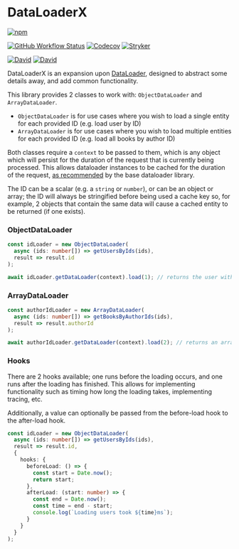 # DataLoaderX

[![npm](https://img.shields.io/npm/v/dataloaderx?logo=npm)](https://www.npmjs.com/package/dataloaderx)

[![GitHub Workflow Status](https://img.shields.io/github/workflow/status/ezard/dataloaderx/publish?logo=github)](https://github.com/Ezard/dataloaderx)
[![Codecov](https://img.shields.io/codecov/c/github/ezard/dataloaderx?logo=codecov)](https://codecov.io/gh/Ezard/dataloaderx)
[![Stryker](https://img.shields.io/endpoint?style=flat&url=https%3A%2F%2Fbadge-api.stryker-mutator.io%2Fgithub.com%2FEzard%2Fdataloaderx%2Fmaster)](https://dashboard.stryker-mutator.io/reports/github.com/Ezard/dataloaderx/master)

[![David](https://img.shields.io/david/ezard/dataloaderx?logo=npm)](https://github.com/Ezard/dataloaderx/blob/master/package.json)
[![David](https://img.shields.io/david/dev/ezard/dataloaderx?logo=npm)](https://github.com/Ezard/dataloaderx/blob/master/package.json)

DataLoaderX is an expansion upon [DataLoader](https://github.com/graphql/dataloader), designed to abstract some details away, and add common functionality.

This library provides 2 classes to work with: `ObjectDataLoader` and `ArrayDataLoader`.

- `ObjectDataLoader` is for use cases where you wish to load a single entity for each provided ID (e.g. load user by ID)
- `ArrayDataLoader` is for use cases where you wish to load multiple entities for each provided ID (e.g. load all books by author ID)

Both classes require a `context` to be passed to them, which is any object which will persist for the duration of the request that is currently being processed.
This allows dataloader instances to be cached for the duration of the request, [as recommended](https://github.com/graphql/dataloader#caching-per-request) by the base dataloader library.

The ID can be a scalar (e.g. a `string` or `number`), or can be an object or array;
the ID will always be stringified before being used a cache key so, for example, 2 objects that contain the same data will cause a cached entity to be returned (if one exists).

### ObjectDataLoader

```typescript
const idLoader = new ObjectDataLoader(
  async (ids: number[]) => getUsersByIds(ids),
  result => result.id
);

await idLoader.getDataLoader(context).load(1); // returns the user with an ID of 1, or null if not found
```

### ArrayDataLoader

```typescript
const authorIdLoader = new ArrayDataLoader(
  async (ids: number[]) => getBooksByAuthorIds(ids),
  result => result.authorId
);

await authorIdLoader.getDataLoader(context).load(2); // returns an array of all books with an authorId of 2
```

### Hooks

There are 2 hooks available; one runs before the loading occurs, and one runs after the loading has finished.
This allows for implementing functionality such as timing how long the loading takes, implementing tracing, etc.

Additionally, a value can optionally be passed from the before-load hook to the after-load hook.

```typescript
const idLoader = new ObjectDataLoader(
  async (ids: number[]) => getUsersByIds(ids),
  result => result.id,
  {
    hooks: {
      beforeLoad: () => {
        const start = Date.now();
        return start;
      },
      afterLoad: (start: number) => {
        const end = Date.now();
        const time = end - start;
        console.log(`Loading users took ${time}ms`);
      }
    }
  }
);
```
